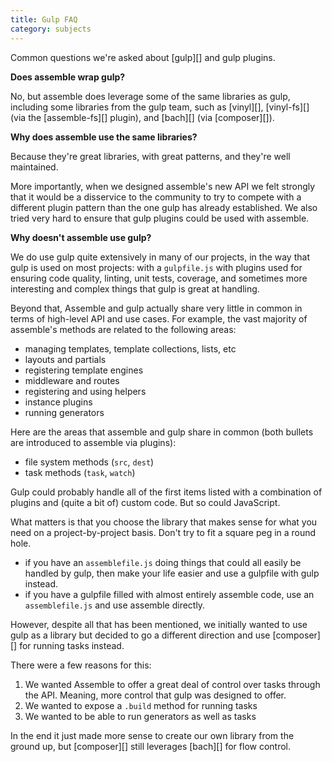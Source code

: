 ```yaml
---
title: Gulp FAQ
category: subjects
---
```

Common questions we're asked about [gulp][] and gulp plugins.

**Does assemble wrap gulp?**

No, but assemble does leverage some of the same libraries as gulp, including some libraries from the gulp team, such as [vinyl][], [vinyl-fs][] (via the [assemble-fs][] plugin), and [bach][] (via [composer][]).

**Why does assemble use the same libraries?**

Because they're great libraries, with great patterns, and they're well maintained.

More importantly, when we designed assemble's new API we felt strongly that it would be a disservice to the community to try to compete with a different plugin pattern than the one gulp has already established. We also tried very hard to ensure that gulp plugins could be used with assemble.

**Why doesn't assemble use gulp?**

We do use gulp quite extensively in many of our projects, in the way that gulp is used on most projects: with a `gulpfile.js` with plugins used for ensuring code quality, linting, unit tests, coverage, and sometimes more interesting and complex things that gulp is great at handling.

Beyond that, Assemble and gulp actually share very little in common in terms of high-level API and use cases. For example, the vast majority of assemble's methods are related to the following areas:

* managing templates, template collections, lists, etc
* layouts and partials
* registering template engines
* middleware and routes
* registering and using helpers
* instance plugins
* running generators

Here are the areas that assemble and gulp share in common (both bullets are introduced to assemble via plugins):

* file system methods (`src`, `dest`)
* task methods (`task`, `watch`)

Gulp could probably handle all of the first items listed with a combination of plugins and (quite a bit of) custom code. But so could JavaScript.

What matters is that you choose the library that makes sense for what you need on a project-by-project basis. Don't try to fit a square peg in a round hole.

- if you have an `assemblefile.js` doing things that could all easily be handled by gulp, then make your life easier and use a gulpfile with gulp instead.
- if you have a gulpfile filled with almost entirely assemble code, use an `assemblefile.js` and use assemble directly.

However, despite all that has been mentioned, we initially wanted to use gulp as a library but decided to go a different direction and use [composer][] for running tasks instead.

There were a few reasons for this:

1. We wanted Assemble to offer a great deal of control over tasks through the API. Meaning, more control that gulp was designed to offer.
1. We wanted to expose a `.build` method for running tasks
1. We wanted to be able to run generators as well as tasks

In the end it just made more sense to create our own library from the ground up, but [composer][] still leverages [bach][] for flow control.
